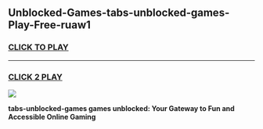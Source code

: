 
## Unblocked-Games-tabs-unblocked-games-Play-Free-ruaw1
<h3>
<a href="https://premium76.site?title=tabs-unblocked-games&ref=09A">CLICK TO PLAY</a></h3>
<hr>

<h3>
<a href="https://premium76.site?title=tabs-unblocked-games&ref=09A">CLICK 2 PLAY</a>
  
</h3>

<a href="https://premium76.site?title=tabs-unblocked-games&ref=09A"><img src="https://clearcache.store/games.png"></a>


**tabs-unblocked-games games unblocked: Your Gateway to Fun and Accessible Online Gaming**

